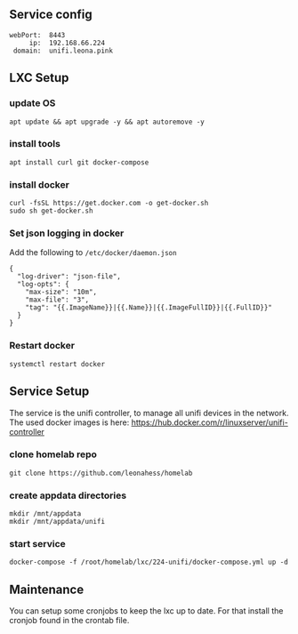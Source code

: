 ## Service config

```
webPort:  8443
     ip:  192.168.66.224
 domain:  unifi.leona.pink
```

## LXC Setup

### update OS

```
apt update && apt upgrade -y && apt autoremove -y
```

### install tools

```
apt install curl git docker-compose
```

### install docker

```
curl -fsSL https://get.docker.com -o get-docker.sh
sudo sh get-docker.sh
```

### Set json logging in docker
Add the following to `/etc/docker/daemon.json`
```
{
  "log-driver": "json-file",
  "log-opts": {
    "max-size": "10m",
    "max-file": "3",
    "tag": "{{.ImageName}}|{{.Name}}|{{.ImageFullID}}|{{.FullID}}"
  }
}
```

### Restart docker

```
systemctl restart docker
```

## Service Setup

The service is the unifi controller, to manage all unifi devices in the network.
The used docker images is here: https://hub.docker.com/r/linuxserver/unifi-controller

### clone homelab repo

```
git clone https://github.com/leonahess/homelab
```

### create appdata directories

```
mkdir /mnt/appdata
mkdir /mnt/appdata/unifi
```

### start service

```
docker-compose -f /root/homelab/lxc/224-unifi/docker-compose.yml up -d
```

## Maintenance

You can setup some cronjobs to keep the lxc up to date. For that install the cronjob found in the crontab file.
